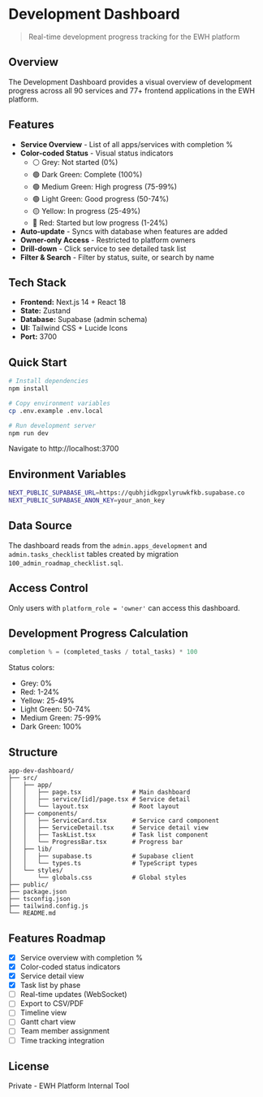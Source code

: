 # Development Dashboard

> Real-time development progress tracking for the EWH platform

## Overview

The Development Dashboard provides a visual overview of development progress across all 90 services and 77+ frontend applications in the EWH platform.

## Features

- **Service Overview** - List of all apps/services with completion %
- **Color-coded Status** - Visual status indicators
  - ⚪ Grey: Not started (0%)
  - 🟢 Dark Green: Complete (100%)
  - 🟢 Medium Green: High progress (75-99%)
  - 🟢 Light Green: Good progress (50-74%)
  - 🟡 Yellow: In progress (25-49%)
  - 🔴 Red: Started but low progress (1-24%)
- **Auto-update** - Syncs with database when features are added
- **Owner-only Access** - Restricted to platform owners
- **Drill-down** - Click service to see detailed task list
- **Filter & Search** - Filter by status, suite, or search by name

## Tech Stack

- **Frontend:** Next.js 14 + React 18
- **State:** Zustand
- **Database:** Supabase (admin schema)
- **UI:** Tailwind CSS + Lucide Icons
- **Port:** 3700

## Quick Start

```bash
# Install dependencies
npm install

# Copy environment variables
cp .env.example .env.local

# Run development server
npm run dev
```

Navigate to http://localhost:3700

## Environment Variables

```bash
NEXT_PUBLIC_SUPABASE_URL=https://qubhjidkgpxlyruwkfkb.supabase.co
NEXT_PUBLIC_SUPABASE_ANON_KEY=your_anon_key
```

## Data Source

The dashboard reads from the `admin.apps_development` and `admin.tasks_checklist` tables created by migration `100_admin_roadmap_checklist.sql`.

## Access Control

Only users with `platform_role = 'owner'` can access this dashboard.

## Development Progress Calculation

```typescript
completion % = (completed_tasks / total_tasks) * 100
```

Status colors:
- Grey: 0%
- Red: 1-24%
- Yellow: 25-49%
- Light Green: 50-74%
- Medium Green: 75-99%
- Dark Green: 100%

## Structure

```
app-dev-dashboard/
├── src/
│   ├── app/
│   │   ├── page.tsx              # Main dashboard
│   │   ├── service/[id]/page.tsx # Service detail
│   │   └── layout.tsx            # Root layout
│   ├── components/
│   │   ├── ServiceCard.tsx       # Service card component
│   │   ├── ServiceDetail.tsx     # Service detail view
│   │   ├── TaskList.tsx          # Task list component
│   │   └── ProgressBar.tsx       # Progress bar
│   ├── lib/
│   │   ├── supabase.ts           # Supabase client
│   │   └── types.ts              # TypeScript types
│   └── styles/
│       └── globals.css           # Global styles
├── public/
├── package.json
├── tsconfig.json
├── tailwind.config.js
└── README.md
```

## Features Roadmap

- [x] Service overview with completion %
- [x] Color-coded status indicators
- [x] Service detail view
- [x] Task list by phase
- [ ] Real-time updates (WebSocket)
- [ ] Export to CSV/PDF
- [ ] Timeline view
- [ ] Gantt chart view
- [ ] Team member assignment
- [ ] Time tracking integration

## License

Private - EWH Platform Internal Tool
